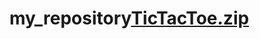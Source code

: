 # my_repository[TicTacToe.zip](https://github.com/noam147/my_repository/files/11771436/TicTacToe.zip)
